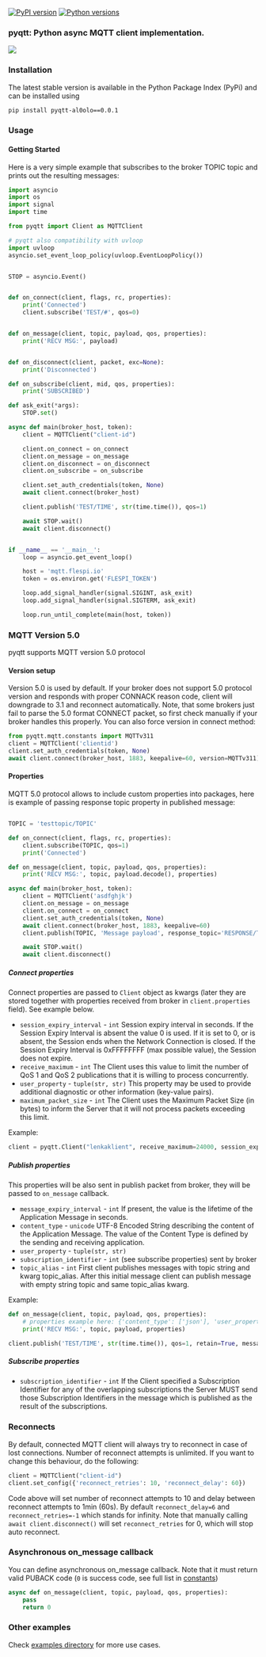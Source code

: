 [![PyPI version](https://badge.fury.io/py/pyqtt.svg)](https://badge.fury.io/py/pyqttaa)
[![Python versions](https://img.shields.io/badge/python-3.7%20%7C%203.8%20%7C%203.9%20%7C%203.10%20%7C%203.11%20%7C%203.12-brightgreen)](https://img.shields.io/badge/python-3.7%20%7C%203.8%20%7C%203.9%20%7C%203.10%20%7C%203.11%20%7C%203.12-brightgreen)


### pyqtt: Python async MQTT client implementation.

![](./static/logo.png)

### Installation 

The latest stable version is available in the Python Package Index (PyPi) and can be installed using
```bash
pip install pyqtt-al0olo==0.0.1
```


### Usage
#### Getting Started

Here is a very simple example that subscribes to the broker TOPIC topic and prints out the resulting messages:

```python
import asyncio
import os
import signal
import time

from pyqtt import Client as MQTTClient

# pyqtt also compatibility with uvloop  
import uvloop
asyncio.set_event_loop_policy(uvloop.EventLoopPolicy())


STOP = asyncio.Event()


def on_connect(client, flags, rc, properties):
    print('Connected')
    client.subscribe('TEST/#', qos=0)


def on_message(client, topic, payload, qos, properties):
    print('RECV MSG:', payload)


def on_disconnect(client, packet, exc=None):
    print('Disconnected')

def on_subscribe(client, mid, qos, properties):
    print('SUBSCRIBED')

def ask_exit(*args):
    STOP.set()

async def main(broker_host, token):
    client = MQTTClient("client-id")

    client.on_connect = on_connect
    client.on_message = on_message
    client.on_disconnect = on_disconnect
    client.on_subscribe = on_subscribe

    client.set_auth_credentials(token, None)
    await client.connect(broker_host)

    client.publish('TEST/TIME', str(time.time()), qos=1)

    await STOP.wait()
    await client.disconnect()


if __name__ == '__main__':
    loop = asyncio.get_event_loop()

    host = 'mqtt.flespi.io'
    token = os.environ.get('FLESPI_TOKEN')

    loop.add_signal_handler(signal.SIGINT, ask_exit)
    loop.add_signal_handler(signal.SIGTERM, ask_exit)

    loop.run_until_complete(main(host, token))
``` 

### MQTT Version 5.0
pyqtt supports MQTT version 5.0 protocol

#### Version setup
Version 5.0 is used by default. If your broker does not support 5.0 protocol version and responds with proper CONNACK reason code, client will downgrade to 3.1 and reconnect automatically. Note, that some brokers just fail to parse the 5.0 format CONNECT packet, so first check manually if your broker handles this properly. 
You can also force version in connect method:
```python
from pyqtt.mqtt.constants import MQTTv311
client = MQTTClient('clientid')
client.set_auth_credentials(token, None)
await client.connect(broker_host, 1883, keepalive=60, version=MQTTv311)
```

#### Properties
MQTT 5.0 protocol allows to include custom properties into packages, here is example of passing response topic property in published message:
```python

TOPIC = 'testtopic/TOPIC'

def on_connect(client, flags, rc, properties):
    client.subscribe(TOPIC, qos=1)
    print('Connected')

def on_message(client, topic, payload, qos, properties):
    print('RECV MSG:', topic, payload.decode(), properties)

async def main(broker_host, token):
    client = MQTTClient('asdfghjk')
    client.on_message = on_message
    client.on_connect = on_connect
    client.set_auth_credentials(token, None)
    await client.connect(broker_host, 1883, keepalive=60)
    client.publish(TOPIC, 'Message payload', response_topic='RESPONSE/TOPIC')

    await STOP.wait()
    await client.disconnect()
```
##### Connect properties
Connect properties are passed to `Client` object as kwargs (later they are stored together with properties received from broker in `client.properties` field). See example below.
* `session_expiry_interval` - `int` Session expiry interval in seconds. If the Session Expiry Interval is absent the value 0 is used. If it is set to 0, or is absent, the Session ends when the Network Connection is closed. If the Session Expiry Interval is 0xFFFFFFFF (max possible value), the Session does not expire.
* `receive_maximum` - `int` The Client uses this value to limit the number of QoS 1 and QoS 2 publications that it is willing to process concurrently.
* `user_property` - `tuple(str, str)` This property may be used to provide additional diagnostic or other information (key-value pairs).
* `maximum_packet_size` - `int` The Client uses the Maximum Packet Size (in bytes) to inform the Server that it will not process packets exceeding this limit.

Example:
```python
client = pyqtt.Client("lenkaklient", receive_maximum=24000, session_expiry_interval=60, user_property=('myid', '12345'))
```

##### Publish properties
This properties will be also sent in publish packet from broker, they will be passed to `on_message` callback.
* `message_expiry_interval` - `int` If present, the value is the lifetime of the Application Message in seconds.
* `content_type` - `unicode` UTF-8 Encoded String describing the content of the Application Message. The value of the Content Type is defined by the sending and receiving application.
* `user_property` - `tuple(str, str)`
* `subscription_identifier` - `int` (see subscribe properties) sent by broker
* `topic_alias` - `int` First client publishes messages with topic string and kwarg topic_alias. After this initial message client can publish message with empty string topic and same topic_alias kwarg.

Example:
```python
def on_message(client, topic, payload, qos, properties):
    # properties example here: {'content_type': ['json'], 'user_property': [('timestamp', '1524235334.881058')], 'message_expiry_interval': [60], 'subscription_identifier': [42, 64]}
    print('RECV MSG:', topic, payload, properties)

client.publish('TEST/TIME', str(time.time()), qos=1, retain=True, message_expiry_interval=60, content_type='json')
```

##### Subscribe properties
* `subscription_identifier` - `int` If the Client specified a Subscription Identifier for any of the overlapping subscriptions the Server MUST send those Subscription Identifiers in the message which is published as the result of the subscriptions.

### Reconnects
By default, connected MQTT client will always try to reconnect in case of lost connections. Number of reconnect attempts is unlimited.
If you want to change this behaviour, do the following:
```python
client = MQTTClient("client-id")
client.set_config({'reconnect_retries': 10, 'reconnect_delay': 60})
```
Code above will set number of reconnect attempts to 10 and delay between reconnect attempts to 1min (60s). By default `reconnect_delay=6` and  `reconnect_retries=-1` which stands for infinity.
Note that manually calling `await client.disconnect()` will set `reconnect_retries` for 0, which will stop auto reconnect.

### Asynchronous on_message callback
You can define asynchronous on_message callback.
Note that it must return valid PUBACK code (`0` is success code, see full list in [constants](pyqtt/mqtt/constants.py#L69))
```python
async def on_message(client, topic, payload, qos, properties):
    pass
    return 0
```

### Other examples
Check [examples directory](examples) for more use cases.
